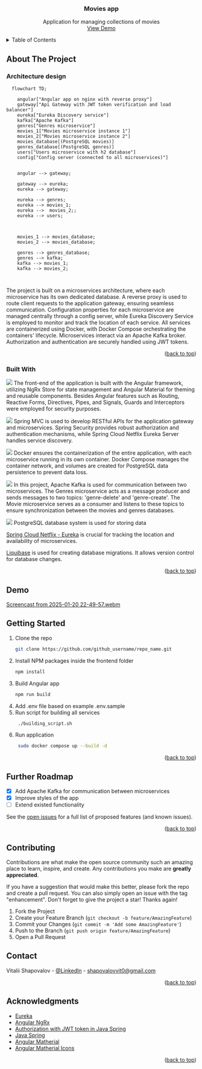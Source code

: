 <a id="readme-top"></a>

<!-- PROJECT LOGO -->
<br />
<div align="center">
<!--   <a href="https://github.com/othneildrew/Best-README-Template">
    <img src="images/logo.png" alt="Logo" width="80" height="80">
  </a> -->

  <h3 align="center">Movies app</h3>

  <p align="center">
    Application for managing collections of movies
    <br />
    <a href="#demo">View Demo</a>
  </p>
</div>



<!-- TABLE OF CONTENTS -->
<details>
  <summary>Table of Contents</summary>
  <ol>
    <li>
      <a href="#about-the-project">About The Project</a>
      <ul>
        <li><a href="#built-with">Built With</a></li>
      </ul>
    </li>
    <li><a href='#demo'>Demo</a></li>
    <li>
      <a href="#getting-started">Getting Started</a>
    </li>
    <li><a href="#further-roadmap">Further Roadmap</a></li>
    <li><a href="#contributing">Contributing</a></li>
    <li><a href="#contact">Contact</a></li>
    <li><a href="#acknowledgments">Acknowledgments</a></li>
  </ol>
</details>




<!-- ABOUT THE PROJECT -->
## About The Project

### Architecture design
```mermaid
  flowchart TD;

    angular["Angular app on nginx with reverse proxy"]
    gateway["Api Gateway with JWT token verification and load balancer"]
    eureka["Eureka Discovery service"]
    kafka["Apache Kafka"]
    genres["Genres microservice"]
    movies_1["Movies microservice instance 1"]
    movies_2["Movies microservice instance 2"]
    movies_database[(PostgreSQL movies)]
    genres_database[(PostgreSQL genres)]
    users["Users microservice with h2 database"]
    config["Config server (connected to all microservices)"]
    

    angular --> gateway;

    gateway --> eureka;
    eureka --> gateway;

    eureka --> genres;
    eureka --> movies_1;
    eureka -->  movies_2;;
    eureka --> users;

    

    movies_1 --> movies_database;
    movies_2 --> movies_database;

    genres --> genres_database;
    genres --> kafka;
    kafka --> movies_1;
    kafka --> movies_2;



```

The project is built on a microservices architecture, where each microservice has its own dedicated database. A reverse proxy is used to route client requests to the application gateway, ensuring seamless communication. Configuration properties for each microservice are managed centrally through a config server, while Eureka Discovery Service is employed to monitor and track the location of each service. All services are containerized using Docker, with Docker Compose orchestrating the containers' lifecycle. Microservices interact via an Apache Kafka broker. Authorization and authentication are securely handled using JWT tokens.

<p align="right">(<a href="#readme-top">back to top</a>)</p>


### Built With
<p> <a href="https://angular.io"><img src="https://skillicons.dev/icons?i=angular" /></a> The front-end of the application is built with the Angular framework, utilizing NgRx Store for state management and Angular Material for theming and reusable components. Besides Angular features such as Routing, Reactive Forms, Directives, Pipes, and Signals, Guards and Interceptors were employed for security purposes. </p> 

<p> <a href="https://spring.io"><img src="https://skillicons.dev/icons?i=spring" /></a> Spring MVC is used to develop RESTful APIs for the application gateway and microservices. Spring Security provides robust authorization and authentication mechanisms, while Spring Cloud Netflix Eureka Server handles service discovery. </p>

<p> <a href="https://docker.com"><img src="https://skillicons.dev/icons?i=docker" /></a> Docker ensures the containerization of the entire application, with each microservice running in its own container. Docker Compose manages the container network, and volumes are created for PostgreSQL data persistence to prevent data loss. </p>


<p> <a href="https://docker.com"><img src="https://skillicons.dev/icons?i=kafka" /></a> In this project, Apache Kafka is used for communication between two microservices. The Genres microservice acts as a message producer and sends messages to two topics: 'genre-delete' and 'genre-create'. The Movie microservice serves as a consumer and listens to these topics to ensure synchronization between the movies and genres databases.</p>

<p> <a href="https://www.postgresql.org/"><img src="https://skillicons.dev/icons?i=postgres" /></a> PostgreSQL database system is used for storing data </p>

<p><a href="https://cloud.spring.io/spring-cloud-netflix/reference/html/">Spring Cloud Netflix - Eureka</a> is crucial for tracking the location and availability of microservices.</p>

<p> <a href="https://www.liquibase.com/">Liquibase</a> is used for creating database migrations. It allows version control for database changes. 
</p>
<p align="right">(<a href="#readme-top">back to top</a>)</p>


## Demo

[Screencast from 2025-01-20 22-49-57.webm](https://github.com/user-attachments/assets/81177039-6bff-4466-bcca-17fd9cb04ded)

<!-- GETTING STARTED -->
## Getting Started


1. Clone the repo
   ```sh
   git clone https://github.com/github_username/repo_name.git
   ```
2. Install NPM packages inside the frontend folder
   ```sh
   npm install
   ```
3. Build Angular app
   ```sh
   npm run build
   ``` 
3. Add .env file based on example .env.sample 
4. Run script for building all services
   ```sh
    ./building_script.sh
   ```
5. Run application
   ```sh 
    sudo docker compose up --build -d
   ```

<p align="right">(<a href="#readme-top">back to top</a>)</p>


<!-- ROADMAP -->
## Further Roadmap


- [x] Add Apache Kafka for communication between microservices
- [x] Improve styles of the app
- [ ] Extend existed functionality 

See the [open issues](https://github.com/vetall7/isa-labs/issues) for a full list of proposed features (and known issues).

<p align="right">(<a href="#readme-top">back to top</a>)</p>


<!-- CONTRIBUTING -->
## Contributing

Contributions are what make the open source community such an amazing place to learn, inspire, and create. Any contributions you make are **greatly appreciated**.

If you have a suggestion that would make this better, please fork the repo and create a pull request. You can also simply open an issue with the tag "enhancement".
Don't forget to give the project a star! Thanks again!

1. Fork the Project
2. Create your Feature Branch (`git checkout -b feature/AmazingFeature`)
3. Commit your Changes (`git commit -m 'Add some AmazingFeature'`)
4. Push to the Branch (`git push origin feature/AmazingFeature`)
5. Open a Pull Request


<!-- CONTACT -->
## Contact

Vitalii Shapovalov - [@LinkedIn](https://www.linkedin.com/in/vitalii-shapovalov-6670ba26a/) - shapovalovvit0@gmail.com

<p align="right">(<a href="#readme-top">back to top</a>)</p>



<!-- ACKNOWLEDGMENTS -->
## Acknowledgments

* [Eureka](https://docs.spring.io/spring-cloud-netflix/docs/current/reference/html/)
* [Angular NgRx](https://medium.com/@igorm573/state-management-with-ngrx-in-angular-66ddc61cdf14)
* [Authorization with JWT token in Java Spring](https://medium.com/@tericcabrel/implement-jwt-authentication-in-a-spring-boot-3-application-5839e4fd8fac)
* [Java Spring](spring.io)
* [Angular Matherial](https://material.angular.io/)
* [Angular Matherial Icons](https://fonts.google.com/icons?icon.set=Material+Symbols&icon.query=plus&selected=Material+Symbols+Outlined:add_circle:FILL@0;wght@400;GRAD@0;opsz@24&icon.size=24&icon.color=%23e8eaed)

<p align="right">(<a href="#readme-top">back to top</a>)</p>

